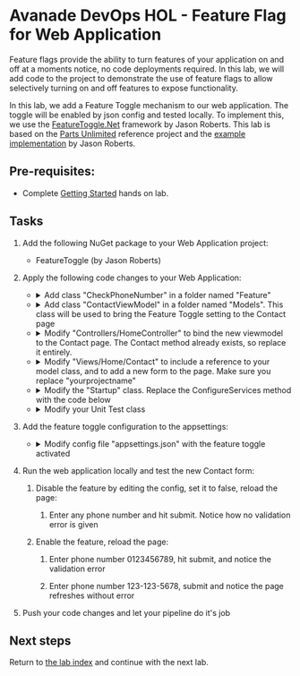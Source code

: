 # Avanade DevOps HOL - Feature Flag for Web Application
Feature flags provide the ability to turn features of your application on and off at a moments notice, no code deployments required. In this lab, we will add code to the project to demonstrate the use of feature flags to allow selectively turning on and off features to expose functionality. 

In this lab, we add a Feature Toggle mechanism to our web application. The toggle will be enabled by json config and tested locally. To implement this, we use the [FeatureToggle.Net](https://github.com/jason-roberts/FeatureToggle) framework by Jason Roberts. This lab is based on the [Parts Unlimited](https://microsoft.github.io/PartsUnlimited/advanced/FeatureFlagWeb.html) reference project and the [example implementation](https://github.com/jason-roberts/FeatureToggle/tree/master/src/Examples/AspDotNetCoreExample) by Jason Roberts.

## Pre-requisites: ##
- Complete [Getting Started](../getting-started/README.md) hands on lab.

## Tasks

1. Add the following NuGet package to your Web Application project:
    - FeatureToggle (by Jason Roberts)

1. Apply the following code changes to your Web Application:

    - <details><summary>Add class "CheckPhoneNumber" in a folder named "Feature"</summary>

        ```csharp
        using FeatureToggle;

        namespace aspnet_core_dotnet_core.Features
        {
            public class CheckPhoneNumber : SimpleFeatureToggle { }
        }
        ```
    </details>

    - <details><summary>Add class "ContactViewModel" in a folder named "Models". This class will be used to bring the Feature Toggle setting to the Contact page</summary>

        ```csharp
        using FeatureToggle;

        namespace aspnet_core_dotnet_core.Models
        {
            public class ContactViewModel
            {
                public IFeatureToggle CheckPhoneNumber { get; set; }

                public string Name { get; set; }

                public int? PhoneNumber { get; set; }
            }
        }
        ```
    </details>

    - <details><summary>Modify "Controllers/HomeController" to bind the new viewmodel to the Contact page. The Contact method already exists, so replace it entirely.</summary>

        ```csharp
        ...

        private readonly CheckPhoneNumber _checkPhoneNumber;

        public HomeController(CheckPhoneNumber checkPhoneNumber)
        {
            _checkPhoneNumber = checkPhoneNumber;
        }

        ...

        public IActionResult Contact()
        {
            ViewData["Message"] = "Your contact page.";

            return View(new ContactViewModel { CheckPhoneNumber = _checkPhoneNumber });
        }

        ...
        ```
    </details>

    - <details><summary>Modify "Views/Home/Contact" to include a reference to your model class, and to add a new form to the page. Make sure you replace "yourprojectname"</summary>

        ```csharp
        @model <yourprojectname>.Models.ContactViewModel

        ...

        <form asp-action="Contact">
            <div asp-validation-summary="ModelOnly" class="text-danger"></div>
            <div class="form-group">
                <label asp-for="Name" class="control-label"></label>
                <input asp-for="Name" class="form-control" />
                <span asp-validation-for="Name" class="text-danger"></span>
            </div>
            <div class="form-group">
                <label asp-for="PhoneNumber" class="control-label"></label>

                @if (Model.CheckPhoneNumber.FeatureEnabled)
                {
                    @Html.TextBoxFor(m => m.PhoneNumber, new { @class = "form-control", placeholder = "555-555-5555", type = "tel", pattern = "\\d{3}[\\-]\\d{3}[\\-]\\d{4}", id = "phone" })
                }
                else
                {
                    @Html.TextBoxFor(m => m.PhoneNumber, new { @class = "form-control", placeholder = "Phone Number", id = "phone" })
                }

                <span asp-validation-for="PhoneNumber" class="text-danger"></span>
            </div>
            <div class="form-group">
                <input id="submit" type="submit" value="Create" class="btn btn-default" />
            </div>
        </form>
        ```
    </details>

    - <details><summary>Modify the "Startup" class. Replace the ConfigureServices method with the code below</summary>

        ```csharp
        public class Startup
        {
            ...

            // This method gets called by the runtime. Use this method to add services to the container.
            public void ConfigureServices(IServiceCollection services)
            {
                // Set provider config so file is read from content root path
                var provider = new AppSettingsProvider { Configuration = Configuration };

                // Add your feature here
                services.AddSingleton(new CheckPhoneNumber { ToggleValueProvider = provider });

                services.AddMvc();
            }

            ...
        }

        ```
    </details>

    - <details><summary>Modify your Unit Test class</summary>

        Change every occurrence of:
        ```csharp
        HomeController controller = new HomeController();
        ```

        to:
        ```csharp
        HomeController controller = new HomeController(new CheckPhoneNumber());
        ```
    </details>


1. Add the feature toggle configuration to the appsettings:

    - <details><summary>Modify config file "appsettings.json" with the feature toggle activated</summary>

        ```json
        {
            "FeatureToggle": {
                "CheckPhoneNumber": true
            },
            "Logging": {
                "IncludeScopes": false,
                "LogLevel": {
                "Default": "Warning"
                }
            }
        }
        ```
    </details>

1. Run the web application locally and test the new Contact form:

    1. Disable the feature by editing the config, set it to false, reload the page:

        1. Enter any phone number and hit submit. Notice how no validation error is given

    1. Enable the feature, reload the page:

        1. Enter phone number 0123456789, hit submit, and notice the validation error

        1. Enter phone number 123-123-5678, submit and notice the page refreshes without error

1. Push your code changes and let your pipeline do it's job

## Next steps
Return to [the lab index](../README.md) and continue with the next lab.